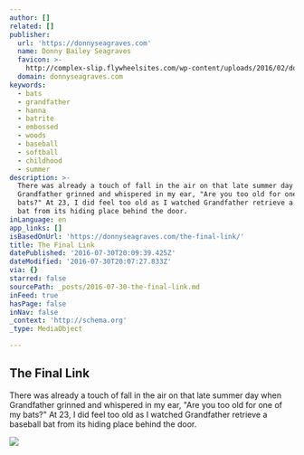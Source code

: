 ```yaml
---
author: []
related: []
publisher:
  url: 'https://donnyseagraves.com'
  name: Donny Bailey Seagraves
  favicon: >-
    http://complex-slip.flywheelsites.com/wp-content/uploads/2016/02/donnyflavicon5292011.png
  domain: donnyseagraves.com
keywords:
  - bats
  - grandfather
  - hanna
  - batrite
  - embossed
  - woods
  - baseball
  - softball
  - childhood
  - summer
description: >-
  There was already a touch of fall in the air on that late summer day when
  Grandfather grinned and whispered in my ear, "Are you too old for one of my
  bats?" At 23, I did feel too old as I watched Grandfather retrieve a baseball
  bat from its hiding place behind the door.
inLanguage: en
app_links: []
isBasedOnUrl: 'https://donnyseagraves.com/the-final-link/'
title: The Final Link
datePublished: '2016-07-30T20:09:39.425Z'
dateModified: '2016-07-30T20:07:27.833Z'
via: {}
starred: false
sourcePath: _posts/2016-07-30-the-final-link.md
inFeed: true
hasPage: false
inNav: false
_context: 'http://schema.org'
_type: MediaObject

---
```

<article style=""><h1>The Final Link</h1><p>There was already a touch of fall in the air on that late summer day when Grandfather grinned and whispered in my ear, "Are you too old for one of my bats?" At 23, I did feel too old as I watched Grandfather retrieve a baseball bat from its hiding place behind the door.</p><img src="https://i1.wp.com/donnyseagraves.com/wp-content/uploads/2016/04/finallink1-224x300.jpg?resize=224%2C300" /></article>